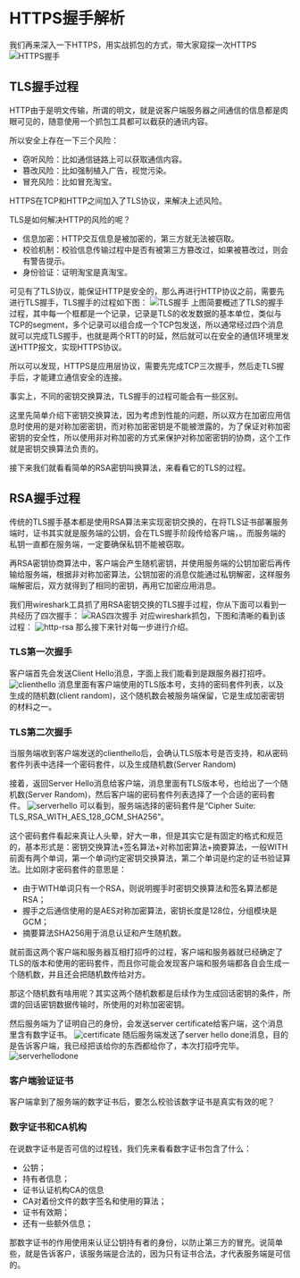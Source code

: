 #   HTTPS握手解析

我们再来深入一下HTTPS，用实战抓包的方式，带大家窥探一次HTTPS
![HTTPS握手](./HTTPS握手.webp)

##  TLS握手过程
HTTP由于是明文传输，所谓的明文，就是说客户端服务器之间通信的信息都是肉眼可见的，随意使用一个抓包工具都可以截获的通讯内容。

所以安全上存在一下三个风险：
-   窃听风险：比如通信链路上可以获取通信内容。
-   篡改风险：比如强制植入广告，视觉污染。
-   冒充风险：比如冒充淘宝。

HTTPS在TCP和HTTP之间加入了TLS协议，来解决上述风险。

TLS是如何解决HTTP的风险的呢？
-   信息加密：HTTP交互信息是被加密的，第三方就无法被窃取。
-   校验机制：校验信息传输过程中是否有被第三方篡改过，如果被篡改过，则会有警告提示。
-   身份验证：证明淘宝是真淘宝。

可见有了TLS协议，能保证HTTP是安全的，那么再进行HTTP协议之前，需要先进行TLS握手，TLS握手的过程如下图：
![TLS握手](./tls握手.webp)
上图简要概述了TLS的握手过程，其中每一个框都是一个记录，记录是TLS的收发数据的基本单位，类似与TCP的segment，多个记录可以组合成一个TCP包发送，所以通常经过四个消息就可以完成TLS握手，也就是两个RTT的时延，然后就可以在安全的通信环境里发送HTTP报文，实现HTTPS协议。

所以可以发现，HTTPS是应用层协议，需要先完成TCP三次握手，然后走TLS握手后，才能建立通信安全的连接。

事实上，不同的密钥交换算法，TLS握手的过程可能会有一些区别。

这里先简单介绍下密钥交换算法，因为考虑到性能的问题，所以双方在加密应用信息时使用的是对称加密密钥，而对称加密密钥是不能被泄露的，为了保证对称加密密钥的安全性，所以使用非对称加密的方式来保护对称加密密钥的协商，这个工作就是密钥交换算法负责的。

接下来我们就看看简单的RSA密钥叫换算法，来看看它的TLS的过程。

##  RSA握手过程
传统的TLS握手基本都是使用RSA算法来实现密钥交换的，在将TLS证书部署服务端时，证书其实就是服务端的公钥，会在TLS握手阶段传给客户端，。而服务端的私钥一直都在服务端，一定要确保私钥不能被窃取。

再RSA密钥协商算法中，客户端会产生随机密钥，并使用服务端的公钥加密后再传输给服务端，根据非对称加密算法，公钥加密的消息仅能通过私钥解密，这样服务端解密后，双方就得到了相同的密钥，再用它加密应用消息。

我们用wireshark工具抓了用RSA密钥交换的TLS握手过程，你从下面可以看到一共经历了四次握手：
![RAS四次握手](./tls四次握手.webp)
对应wireshark抓包，下图和清晰的看到该过程：
![http-rsa](./https_rsa.webp)
那么接下来针对每一步进行介绍。

### TLS第一次握手
客户端首先会发送Client Hello消息，字面上我们能看到是跟服务器打招呼。
![clienthello](clienthello.webp)
消息里面有客户端使用的TLS版本号，支持的密码套件列表，以及生成的随机数(client random)，这个随机数会被服务端保留，它是生成加密密钥的材料之一。

### TLS第二次握手
当服务端收到客户端发送的clienthello后，会确认TLS版本号是否支持，和从密码套件列表中选择一个密码套件，以及生成随机数(Server Random)

接着，返回Server Hello消息给客户端，消息里面有TLS版本号，也给出了一个随机数(Server Random)，然后客户端的密码套件列表选择了一个合适的密码套件。
![serverhello](./serverhello.webp)
可以看到，服务端选择的密码套件是“Cipher Suite: TLS_RSA_WITH_AES_128_GCM_SHA256”。

这个密码套件看起来真让人头晕，好大一串，但是其实它是有固定的格式和规范的，基本形式是：密钥交换算法+签名算法+对称加密算法+摘要算法，一般WITH前面有两个单词，第一个单词约定密钥交换算法，第二个单词是约定的证书验证算法。比如刚才密码套件的意思是：
-   由于WITH单词只有一个RSA，则说明握手时密钥交换算法和签名算法都是RSA；
-   握手之后通信使用的是AES对称加密算法，密钥长度是128位，分组模块是GCM；
-   摘要算法SHA256用于消息认证和产生随机数。

就前面这两个客户端和服务器互相打招呼的过程，客户端和服务器就已经确定了TLS的版本和使用的密码套件，而且你可能会发现客户端和服务端都各自会生成一个随机数，并且还会把随机数传给对方。

那这个随机数有啥用呢？其实这两个随机数都是后续作为生成回话密钥的条件，所谓的回话密钥数据传输时，所使用的对称加密密钥。

然后服务端为了证明自己的身份，会发送server certificate给客户端，这个消息里含有数字证书。
![certificate](./certificate.webp)
随后服务端发送了server hello done消息，目的是告诉客户端，我已经把该给你的东西都给你了，本次打招呼完毕。
![serverhellodone](serverhellodone.webp)

### 客户端验证证书
客户端拿到了服务端的数字证书后，要怎么校验该数字证书是真实有效的呢？

### 数字证书和CA机构
在说数字证书是否可信的过程钱，我们先来看看数字证书包含了什么：
-   公钥；
-   持有者信息；
-   证书认证机构CA的信息
-   CA对着份文件的数字签名和使用的算法；
-   证书有效期；
-   还有一些额外信息；

那数字证书的作用使用来认证公钥持有者的身份，以防止第三方的冒充。说简单些，就是告诉客户，该服务端是合法的，因为只有证书合法，才代表服务端是可信的。